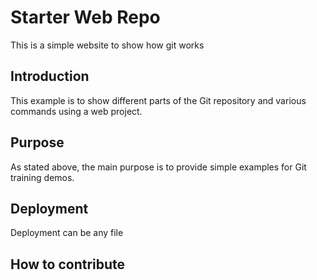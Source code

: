 # Starter Web Repo

This is a simple website to show how git works

## Introduction

This example is to show different parts of the Git repository and various commands using a web project.

## Purpose

As stated above, the main purpose is to provide simple examples for Git training demos.

## Deployment

Deployment can be any file

## How to contribute